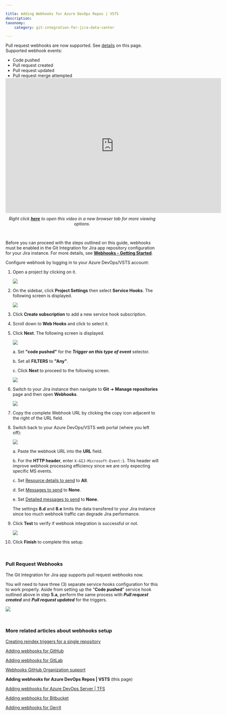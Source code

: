 ```yaml
---

title: Adding Webhooks for Azure DevOps Repos | VSTS
description:
taxonomy:
    category: git-integration-for-jira-data-center

---
```


<div class="bbb-callout bbb--info">
    <div class="irow">
    <div class="ilogobox">
        <span class="logoimg"></span>
    </div>
    <div class="imsgbox">
        Pull request webhooks are now supported. See <a href='#pull-request-webhooks'>details</a> on this page.
        <div class='nextpara'>Supported webhook events:</div>
        <ul style='margin-bottom:0px;'>
            <li>Code pushed</li>
            <li>Pull request created</li>
            <li>Pull request updated</li>
            <li>Pull request merge attempted</li>
        </ul>
    </div>
    </div>
</div>

<div class='embed-container embed-container--16-10'>
    <iframe width='709' height='443' src='https://fast.wistia.com/embed/iframe/61wl72vp91?videoFoam=true' frameborder='0' allowfullscreen ></iframe>
</div>

<div align='center' style='margin-top:10px'>
    <i>Right click <a href='https://bigbrassband.wistia.com/medias/61wl72vp91'><b>here</b></a> to open this video in a new browser tab for more viewing options.</i>
</div>

&nbsp;

<div class="bbb-callout bbb--error">
    <div class="irow">
    <div class="ilogobox">
        <span class="logoimg"></span>
    </div>
    <div class="imsgbox">
        Before you can proceed with the steps outlined on this guide, webhooks must be enabled in the Git Integration for Jira app repository configuration for your Jira instance. For more details, see <a href='/git-integration-for-jira-data-center/integration-webhooks-gij-self-managed'><b>Webhooks - Getting Started</b></a>.
    </div>
    </div>
</div>

Configure webhook by logging in to your Azure DevOps/VSTS account:

1.  Open a project by clicking on it.

    ![](/wp-content/uploads/gij-webhooks-azure-devops-sel-proj-c.png)

2.  On the sidebar, click **Project Settings** then select **Service Hooks**. The following screen is displayed.

    ![](/wp-content/uploads/gij-webhooks-azure-devops-add-service-hooks-c.png)

3.  Click **Create subscription** to add a new service hook subscription.

4.  Scroll down to **Web Hooks** and click to select it.

5.  Click **Next**. The following screen is displayed.

    ![](/wp-content/uploads/gij-webhooks-azure-devops-triggers-cfg-c.png)

    a.  Set **"code pushed"** for the _**Trigger on this type of event**_ selector.

    b.  Set all **FILTERS** to **"Any"**.

    c.  Click **Next** to proceed to the following screen.

    ![](/wp-content/uploads/gij-webhooks-azure-devops-action-cfg-c.png)

6.  Switch to your Jira instance then navigate to **Git** ➜ **Manage repositories** page and then open **Webhooks**.

    ![](/wp-content/uploads/gij-webhooks-azure-devops-copy-webhook-url-c.png)

7.  Copy the complete Webhook URL by clicking the copy icon adjacent to the right of the URL field.

8.  Switch back to your Azure DevOps/VSTS web portal (where you left off):

    ![](/wp-content/uploads/gij-webhooks-azure-devops-service-settings-c.png)

    a.  Paste the webhook URL into the **URL** field.

    b.  For the **HTTP header**, enter `X-GIJ-Microsoft-Event:1`. This header will improve webhook processing efficiency since we are only expecting specific MS events.

    c.  Set <u>Resource details to send</u> to **All**.

    d.  Set <u>Messages to send</u> to **None**.

    e.  Set <u>Detailed messages to send</u> to **None**.

    The settings **8.d** and **8.e** limits the data transfered to your Jira instance since too much webhook traffic can degrade Jira performance.

9. Click **Test** to verify if webhook integration is successful or not.

    ![](/wp-content/uploads/gij-webhooks-azure-devops-test-cfg-c.png)

10. Click **Finish** to complete this setup.

&nbsp;

### Pull Request Webhooks

The Git Integration for Jira app supports pull request webhooks now.

You will need to have three (3) separate service hooks configuration for this to work properly. Aside from setting up the "**Code pushed**" service hook outlined above in step **5.a**, perform the same process with **_Pull request created_** and _**Pull request updated**_ for the triggers.

![](/wp-content/uploads/gij-azure-devops-server-2019-req-service-hooks.png)

&nbsp;

### More related articles about webhooks setup

[Creating reindex triggers for a single repository](/git-integration-for-jira-data-center/Creating-reindex-triggers-for-a-single-repository-gij-self-managed)

[Adding webhooks for GitHub](/git-integration-for-jira-data-center/Adding-Webhooks-for-GitHub-gij-self-managed)

[Adding webhooks for GitLab](/git-integration-for-jira-data-center/Adding-Webhooks-for-GitLab-gij-self-managed)

[Webhooks GitHub Organization support](/git-integration-for-jira-data-center/Webhooks-GitHub-Organization-Support-gij-self-managed)

**Adding webhooks for Azure DevOps Repos \| VSTS** (this page)

[Adding webhooks for Azure DevOps Server \| TFS](/git-integration-for-jira-data-center/Adding-Webhooks-for-Azure-DevOps-Server-TFS-gij-self-managed)

[Adding webhooks for Bitbucket](/git-integration-for-jira-data-center/Adding-Webhooks-for-Bitbucket-gij-self-managed)

[Adding webhooks for Gerrit](/git-integration-for-jira-data-center/adding-webhooks-for-gerrit-gij-self-managed)

